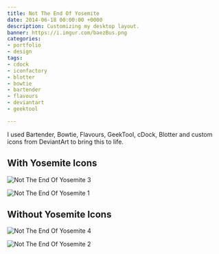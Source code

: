 ```yaml
---
title: Not The End Of Yosemite
date: 2014-06-18 00:00:00 +0000
description: Customizing my desktop layout.
banner: https://i.imgur.com/baezBus.png
categories:
- portfolio
- design
tags:
- cdock
- iconfactory
- blotter
- bowtie
- bartender
- flavours
- deviantart
- geektool

---
```

I used Bartender, Bowtie, Flavours, GeekTool, cDock, Blotter and custom icons from DeviantArt to bring this to life.

## With Yosemite Icons

![Not The End Of Yosemite 3](https://i.imgur.com/Yw46I02.png)

![Not The End Of Yosemite 1](https://i.imgur.com/odZKR6a.png)

## Without Yosemite Icons

![Not The End Of Yosemite 4](https://i.imgur.com/baezBus.png)

![Not The End Of Yosemite 2](https://i.imgur.com/g1DAhvH.png)
